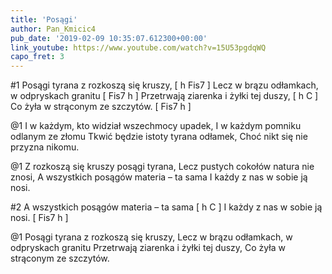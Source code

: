 ```yaml
---
title: 'Posągi'
author: Pan_Kmicic4
pub_date: '2019-02-09 10:35:07.612300+00:00'
link_youtube: https://www.youtube.com/watch?v=15U53pgdqWQ
capo_fret: 3
---
```


#1
Posągi tyrana z rozkoszą się kruszy, [ h Fis7 ]
Lecz w brązu odłamkach, w odpryskach granitu [ Fis7 h ]
Przetrwają ziarenka i żyłki tej duszy, [ h C ]
Co żyła w strąconym ze szczytów. [ Fis7 h ]

@1
I w każdym, kto widział wszechmocy upadek,
I w każdym pomniku odlanym ze złomu
Tkwić będzie istoty tyrana odłamek,
Choć nikt się nie przyzna nikomu.

@1
Z rozkoszą się kruszy posągi tyrana,
Lecz pustych cokołów natura nie znosi,
A wszystkich posągów materia – ta sama
I każdy z nas w sobie ją nosi.

#2
A wszystkich posągów materia – ta sama [ h C ]
I każdy z nas w sobie ją nosi. [ Fis7 h ]


@1
Posągi tyrana z rozkoszą się kruszy, 
Lecz w brązu odłamkach, w odpryskach granitu 
Przetrwają ziarenka i żyłki tej duszy, 
Co żyła w strąconym ze szczytów.